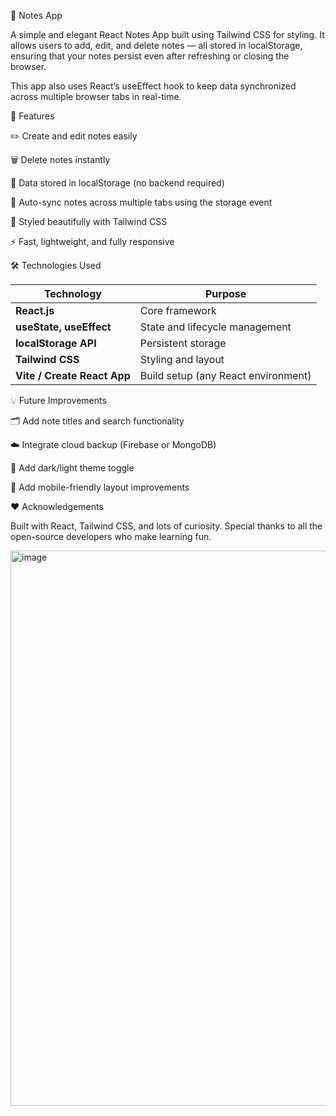 📝 Notes App

A simple and elegant React Notes App built using Tailwind CSS for styling.
It allows users to add, edit, and delete notes — all stored in localStorage, ensuring that your notes persist even after refreshing or closing the browser.

This app also uses React’s useEffect hook to keep data synchronized across multiple browser tabs in real-time. 

🚀 Features

✏️ Create and edit notes easily

🗑️ Delete notes instantly

💾 Data stored in localStorage (no backend required)

🔄 Auto-sync notes across multiple tabs using the storage event

🎨 Styled beautifully with Tailwind CSS

⚡ Fast, lightweight, and fully responsive

🛠️ Technologies Used

| Technology                  | Purpose                             |
| --------------------------- | ----------------------------------- |
| **React.js**                | Core framework                      |
| **useState, useEffect**     | State and lifecycle management      |
| **localStorage API**        | Persistent storage                  |
| **Tailwind CSS**            | Styling and layout                  |
| **Vite / Create React App** | Build setup (any React environment) |


💡 Future Improvements

🗂️ Add note titles and search functionality

☁️ Integrate cloud backup (Firebase or MongoDB)

🌙 Add dark/light theme toggle

📱 Add mobile-friendly layout improvements

❤️ Acknowledgements

Built with React, Tailwind CSS, and lots of curiosity.
Special thanks to all the open-source developers who make learning fun.

<img width="1905" height="888" alt="image" src="https://github.com/user-attachments/assets/b027d1a8-3a11-4f84-b502-832fbe68f72c" />

